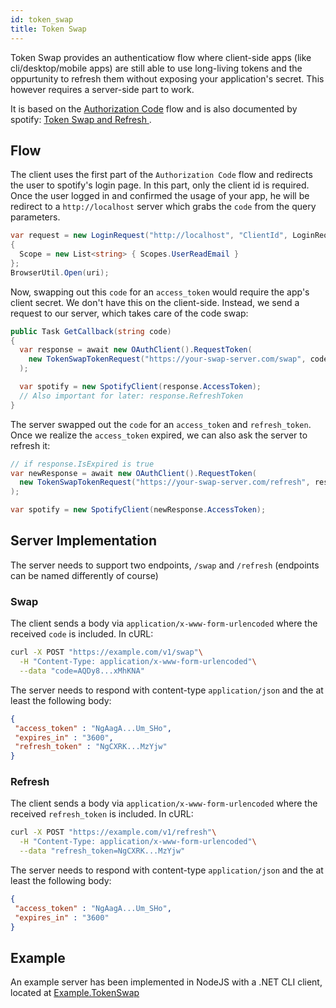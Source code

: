 ```yaml
---
id: token_swap
title: Token Swap
---
```


Token Swap provides an authenticatiow flow where client-side apps (like cli/desktop/mobile apps) are still able to use long-living tokens and the oppurtunity to refresh them without exposing your application's secret. This however requires a server-side part to work.

It is based on the [Authorization Code](authorization_code.md) flow and is also documented by spotify: [Token Swap and Refresh ](https://developer.spotify.com/documentation/ios/guides/token-swap-and-refresh/).

## Flow

The client uses the first part of the `Authorization Code` flow and redirects the user to spotify's login page. In this part, only the client id is required. Once the user logged in and confirmed the usage of your app, he will be redirect to a `http://localhost` server which grabs the `code` from the query parameters.

```csharp
var request = new LoginRequest("http://localhost", "ClientId", LoginRequest.ResponseType.Code)
{
  Scope = new List<string> { Scopes.UserReadEmail }
};
BrowserUtil.Open(uri);
```

Now, swapping out this `code` for an `access_token` would require the app's client secret. We don't have this on the client-side. Instead, we send a request to our server, which takes care of the code swap:

```csharp
public Task GetCallback(string code)
{
  var response = await new OAuthClient().RequestToken(
    new TokenSwapTokenRequest("https://your-swap-server.com/swap", code)
  );

  var spotify = new SpotifyClient(response.AccessToken);
  // Also important for later: response.RefreshToken
}
```

The server swapped out the `code` for an `access_token` and `refresh_token`. Once we realize the `access_token` expired, we can also ask the server to refresh it:

```csharp
// if response.IsExpired is true
var newResponse = await new OAuthClient().RequestToken(
  new TokenSwapTokenRequest("https://your-swap-server.com/refresh", response.RefreshToken)
);

var spotify = new SpotifyClient(newResponse.AccessToken);
```

## Server Implementation

The server needs to support two endpoints, `/swap` and `/refresh` (endpoints can be named differently of course)

### Swap

The client sends a body via `application/x-www-form-urlencoded` where the received `code` is included. In cURL:

```bash
curl -X POST "https://example.com/v1/swap"\
  -H "Content-Type: application/x-www-form-urlencoded"\
  --data "code=AQDy8...xMhKNA"
```

The server needs to respond with content-type `application/json` and the at least the following body:

```json
{
 "access_token" : "NgAagA...Um_SHo",
 "expires_in" : "3600",
 "refresh_token" : "NgCXRK...MzYjw"
}
```

### Refresh

The client sends a body via `application/x-www-form-urlencoded` where the received `refresh_token` is included. In cURL:

```bash
curl -X POST "https://example.com/v1/refresh"\
  -H "Content-Type: application/x-www-form-urlencoded"\
  --data "refresh_token=NgCXRK...MzYjw"
```

The server needs to respond with content-type `application/json` and the at least the following body:

```json
{
 "access_token" : "NgAagA...Um_SHo",
 "expires_in" : "3600"
}
```


## Example

An example server has been implemented in NodeJS with a .NET CLI client, located at [Example.TokenSwap](https://github.com/JohnnyCrazy/SpotifyAPI-NET/tree/master/SpotifyAPI.Web.Examples/Example.TokenSwap)

